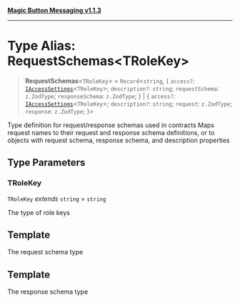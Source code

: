 [**Magic Button Messaging v1.1.3**](../README.md)

***

# Type Alias: RequestSchemas\<TRoleKey\>

> **RequestSchemas**\<`TRoleKey`\> = `Record`\<`string`, \{ `access?`: [`IAccessSettings`](../interfaces/IAccessSettings.md)\<`TRoleKey`\>; `description?`: `string`; `requestSchema`: `z.ZodType`; `responseSchema`: `z.ZodType`; \} \| \{ `access?`: [`IAccessSettings`](../interfaces/IAccessSettings.md)\<`TRoleKey`\>; `description?`: `string`; `request`: `z.ZodType`; `response`: `z.ZodType`; \}\>

Type definition for request/response schemas used in contracts
Maps request names to their request and response schema definitions,
or to objects with request schema, response schema, and description properties

## Type Parameters

### TRoleKey

`TRoleKey` *extends* `string` = `string`

The type of role keys

## Template

The request schema type

## Template

The response schema type
